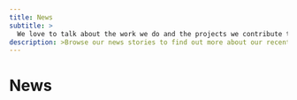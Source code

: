 ```yaml
---
title: News
subtitle: >
  We love to talk about the work we do and the projects we contribute to.
description: >Browse our news stories to find out more about our recent projects. 
---
```


# News
